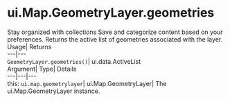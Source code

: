  
#  ui.Map.GeometryLayer.geometries 
Stay organized with collections  Save and categorize content based on your preferences. 
Returns the active list of geometries associated with the layer. Usage| Returns  
---|---  
`GeometryLayer.geometries()`| ui.data.ActiveList  
Argument| Type| Details  
---|---|---  
this: `ui.map.geometrylayer`| ui.Map.GeometryLayer| The ui.Map.GeometryLayer instance.  
